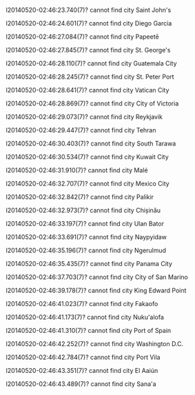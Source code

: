 
I20140520-02:46:23.740(7)? cannot find city Saint John's

I20140520-02:46:24.601(7)? cannot find city Diego Garcia

I20140520-02:46:27.084(7)? cannot find city Papeetē

I20140520-02:46:27.845(7)? cannot find city St. George's

I20140520-02:46:28.110(7)? cannot find city Guatemala City

I20140520-02:46:28.245(7)? cannot find city St. Peter Port

I20140520-02:46:28.641(7)? cannot find city Vatican City

I20140520-02:46:28.869(7)? cannot find city City of Victoria

I20140520-02:46:29.073(7)? cannot find city Reykjavik

I20140520-02:46:29.447(7)? cannot find city Tehran

I20140520-02:46:30.403(7)? cannot find city South Tarawa

I20140520-02:46:30.534(7)? cannot find city Kuwait City

I20140520-02:46:31.910(7)? cannot find city Malé

I20140520-02:46:32.707(7)? cannot find city Mexico City

I20140520-02:46:32.842(7)? cannot find city Palikir

I20140520-02:46:32.973(7)? cannot find city Chișinău

I20140520-02:46:33.197(7)? cannot find city Ulan Bator

I20140520-02:46:33.691(7)? cannot find city Naypyidaw

I20140520-02:46:35.196(7)? cannot find city Ngerulmud

I20140520-02:46:35.435(7)? cannot find city Panama City

I20140520-02:46:37.703(7)? cannot find city City of San Marino

I20140520-02:46:39.178(7)? cannot find city King Edward Point

I20140520-02:46:41.023(7)? cannot find city Fakaofo

I20140520-02:46:41.173(7)? cannot find city Nuku'alofa

I20140520-02:46:41.310(7)? cannot find city Port of Spain

I20140520-02:46:42.252(7)? cannot find city Washington D.C.

I20140520-02:46:42.784(7)? cannot find city Port Vila

I20140520-02:46:43.351(7)? cannot find city El Aaiún

I20140520-02:46:43.489(7)? cannot find city Sana'a